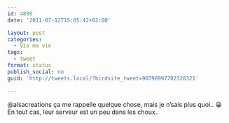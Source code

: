 ```yaml
---
id: 4890
date: '2011-07-12T15:05:42+02:00'

layout: post
categories:
  - Vis ma vie
tags:
  - tweet
format: status
publish_social: no
guid: 'http://tweets.local/?birdsite_tweet=90798997702328321'

---
```


@alsacreations ça me rappelle quelque chose, mais je n’sais plus quoi.. 😀 En tout cas, leur serveur est un peu dans les choux..